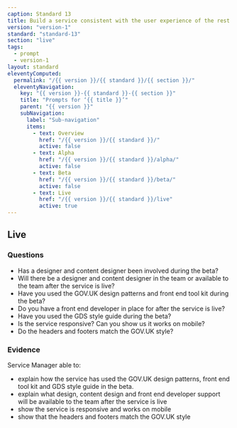 ```yaml
---
caption: Standard 13
title: Build a service consistent with the user experience of the rest of GOV.UK by using the design patterns and style guide.
version: "version-1"
standard: "standard-13"
section: "live"
tags:
  - prompt
  - version-1
layout: standard
eleventyComputed:
  permalink: "/{{ version }}/{{ standard }}/{{ section }}/"
  eleventyNavigation:
    key: "{{ version }}-{{ standard }}-{{ section }}"
    title: "Prompts for ‘{{ title }}’"
    parent: "{{ version }}"
    subNavigation:
      label: "Sub-navigation"
      items:
        - text: Overview
          href: "/{{ version }}/{{ standard }}/"
          active: false
        - text: Alpha
          href: "/{{ version }}/{{ standard }}/alpha/"
          active: false
        - text: Beta
          href: "/{{ version }}/{{ standard }}/beta/"
          active: false
        - text: Live
          href: "/{{ version }}/{{ standard }}/live"
          active: true
---
```


## Live

### Questions

- Has a designer and content designer been involved during the beta?
- Will there be a designer and content designer in the team or available to the team after the service is live?
- Have you used the GOV.UK design patterns and front end tool kit during the beta?
- Do you have a front end developer in place for after the service is live?
- Have you used the GDS style guide during the beta?
- Is the service responsive? Can you show us it works on mobile?
- Do the headers and footers match the GOV.UK style?

### Evidence

Service Manager able to:

- explain how the service has used the GOV.UK design patterns, front end tool kit and GDS style guide in the beta.
- explain what design, content design and front end developer support will be available to the team after the service is live
- show the service is responsive and works on mobile
- show that the headers and footers match the GOV.UK style
